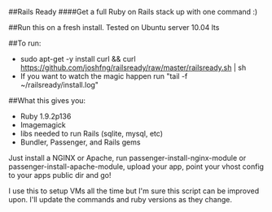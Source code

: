 ##Rails Ready
####Get a full Ruby on Rails stack up with one command :)

##Run this on a fresh install. Tested on Ubuntu server 10.04 lts

##To run:
  * sudo apt-get -y install curl && curl https://github.com/joshfng/railsready/raw/master/railsready.sh | sh
  * If you want to watch the magic happen run "tail -f ~/railsready/install.log"

##What this gives you:

  * Ruby 1.9.2p136
  * Imagemagick
  * libs needed to run Rails (sqlite, mysql, etc)
  * Bundler, Passenger, and Rails gems

Just install a NGINX or Apache, run passenger-install-nginx-module or passenger-install-apache-module, upload your app, point your vhost config to your apps public dir and go!

I use this to setup VMs all the time but I'm sure this script can be improved upon. I'll update the commands and ruby versions as they change.

